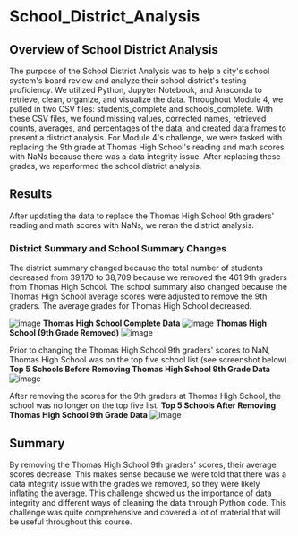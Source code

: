 # School_District_Analysis

## Overview of School District Analysis
The purpose of the School District Analysis was to help a city's school system's board review and analyze their school district's testing proficiency. We utilized Python, Jupyter Notebook, and Anaconda to retrieve, clean, organize, and visualize the data. Throughout Module 4, we pulled in two CSV files: students_complete and schools_complete. With these CSV files, we found missing values, corrected names, retrieved counts, averages, and percentages of the data, and created data frames to present a district analysis. For Module 4's challenge, we were tasked with replacing the 9th grade at Thomas High School's reading and math scores with NaNs because there was a data integrity issue. After replacing these grades, we reperformed the school district analysis.

## Results
After updating the data to replace the Thomas High School 9th graders' reading and math scores with NaNs, we reran the district analysis.

### District Summary and School Summary Changes
The district summary changed because the total number of students decreased from 39,170 to 38,709 because we removed the 461 9th graders from Thomas High School. The school summary also changed because the Thomas High School average scores were adjusted to remove the 9th graders. The average grades for Thomas High School decreased.

![image](https://user-images.githubusercontent.com/88783255/133934584-30b4762b-cd84-4744-b1df-3f22152cab63.png)
**Thomas High School Complete Data**
![image](https://user-images.githubusercontent.com/88783255/133934460-c3b16626-11ea-4c5c-b05e-effc034251eb.png)
**Thomas High School (9th Grade Removed)**
![image](https://user-images.githubusercontent.com/88783255/133934548-04950ba2-9b6d-481a-b63b-8f1855cb52d4.png)

Prior to changing the Thomas High School 9th graders' scores to NaN, Thomas High School was on the top five school list (see screenshot below).
**Top 5 Schools Before Removing Thomas High School 9th Grade Data**
![image](https://user-images.githubusercontent.com/88783255/133936733-3dc537bc-68cf-45ca-a277-d6e5c7107e6f.png)

After removing the scores for the 9th graders at Thomas High School, the school was no longer on the top five list.
**Top 5 Schools After Removing Thomas High School 9th Grade Data**
![image](https://user-images.githubusercontent.com/88783255/133936778-8f4c87fa-5ada-4dbe-a383-8dbe73584f20.png)

## Summary
By removing the Thomas High School 9th graders' scores, their average scores decrease. This makes sense because we were told that there was a data integrity issue with the grades we removed, so they were likely inflating the average. This challenge showed us the importance of data integrity and different ways of cleaning the data through Python code. This challenge was quite comprehensive and covered a lot of material that will be useful throughout this course.
